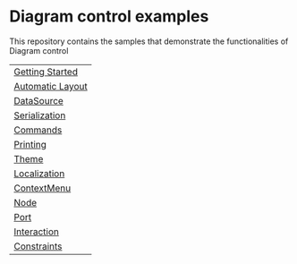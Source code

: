 # Diagram control examples
This repository contains the samples that demonstrate the functionalities of Diagram control


<table>
 <tr>
  <td><a href="Samples/GettingStarted">Getting Started</a></td>
 </tr>
  <tr>
  <td><a href="Samples/Automatic Layout">Automatic Layout</a></td>
 </tr>
 <tr>
  <td><a href="Samples/DataSource">DataSource</a></td>
 </tr>
 <tr>
  <td><a href="Samples/Serialization">Serialization</a></td>
 </tr>
  <tr>
  <td><a href="Samples/Commands">Commands</a></td>
 </tr>
 <tr>
  <td><a href="Samples/Printing">Printing</a></td>
 </tr>
 <tr>
  <td><a href="Samples/Theme">Theme</a></td>
 </tr>
 <tr>
  <td><a href="Samples/Localization">Localization</a></td>
 </tr>
 <tr>
  <td><a href="Samples/ContextMenu">ContextMenu</a></td>
 </tr>
 <tr>
  <td><a href="Samples/Node">Node</a></td>
 </tr>
 <tr>
  <td><a href="Samples/Port">Port</a></td>
 </tr>
 <tr>
  <td><a href="Samples/Interaction">Interaction</a></td>
 </tr>
 <tr>
  <td><a href="Samples/Constraints">Constraints</a></td>
 </tr>
</table>
